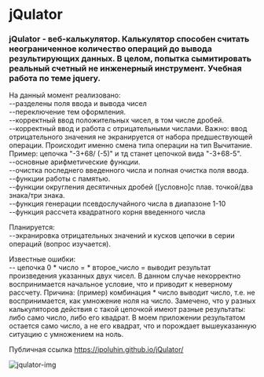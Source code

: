 # jQulator

<h3>jQulator - веб-калькулятор. Калькулятор способен считать неограниченное количество операций до вывода результирующих данных. В целом, попытка сымитировать реальный счетный не инженерный инструмент. Учебная работа по теме jquery.</h3>

На данный момент реализовано:
<br>--разделены поля ввода и вывода чисел
<br>--переключение тем оформления.
<br>--корректный ввод положительных чисел, в том числе дробей.
<br>--корректный ввод и работа с отрицательными числами. Важно: ввод отрицательного значения не экранируется от набора предшествующей операции. Происходит именно смена типа операции на тип Вычитание. Пример: цепочка "-3+68/ (-5)" и тд станет цепочкой вида "-3+68-5".
<br>--основные арифметические функции.
<br>--очистка последнего введенного числа и полная очистка поля ввода.
<br>--функции работы с памятью.
<br>--функции округления десятичных дробей ([условно]с плав. точкой/два знака/три знака.
<br>--функция генерации псевдослучайного числа в диапазоне 1-10
<br>--функция рассчета квадратного корня введенного числа

Планируется:
<br>--экранировка отрицательных значений и кусков цепочки в серии операций (вопрос изучается).

Известные ошибки:
<br>-- цепочка 0 * число = * второе_число = выводит результат произведения указанных двух чисел. В данном случае некорректно воспринимается начальное условие, что и приводит к неверному рассчету. Причина: (пример) комбинация * число выводит число, т.е. не воспринимается, как умножение ноля на число. 
Замечено, что у разных калькуляторов действия с такой цепочкой имеют разные результаты: либо само число, либо его квадрат. В моем приложении результатом остается само число, а не его квадрат, что и порождает вышеуказанную ситуацию с умножением на ноль.


Публичная ссылка <https://ipoluhin.github.io/jQulator/></span>

<img src="./#src/img/theme_in_out1.png" alt="jqulator-img" target="blank"/><br>
